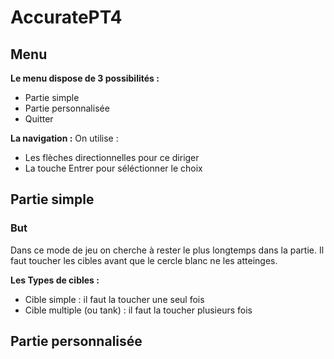 # AccuratePT4

## Menu

**Le menu dispose de 3 possibilités :**
- Partie simple
- Partie personnalisée
- Quitter

**La navigation :**
On utilise :
  - Les flèches directionnelles pour ce diriger
  - La touche Entrer pour séléctionner le choix

## Partie simple

### But

Dans ce mode de jeu on cherche à rester le plus longtemps dans la partie.
Il faut toucher les cibles avant que le cercle blanc ne les atteinges.

**Les Types de cibles :**
- Cible simple : il faut la toucher une seul fois
- Cible multiple (ou tank) : il faut la toucher plusieurs fois

## Partie personnalisée
